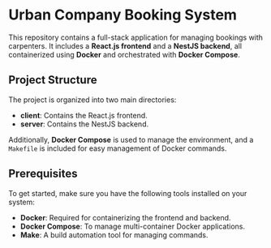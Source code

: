 # Urban Company Booking System

This repository contains a full-stack application for managing bookings with carpenters. It includes a **React.js frontend** and a **NestJS backend**, all containerized using **Docker** and orchestrated with **Docker Compose**.

## Project Structure

The project is organized into two main directories:

- **client**: Contains the React.js frontend.
- **server**: Contains the NestJS backend.

Additionally, **Docker Compose** is used to manage the environment, and a `Makefile` is included for easy management of Docker commands.

## Prerequisites

To get started, make sure you have the following tools installed on your system:

- **Docker**: Required for containerizing the frontend and backend.
- **Docker Compose**: To manage multi-container Docker applications.
- **Make**: A build automation tool for managing commands.

